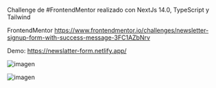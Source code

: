 Challenge de #FrontendMentor realizado con NextJs 14.0, TypeScript y Tailwind

FrontendMentor https://www.frontendmentor.io/challenges/newsletter-signup-form-with-success-message-3FC1AZbNrv

Demo: https://newslatter-form.netlify.app/

![imagen](https://github.com/SebasPalmaSan/Newsletter-form-frontendmentor/assets/93328462/25f241b4-cedf-4f00-9bb1-10a5a0c3f405)


![imagen](https://github.com/SebasPalmaSan/Newsletter-form-frontendmentor/assets/93328462/9e4c722f-09cb-47d0-aa6f-115e92e9ba6a)


